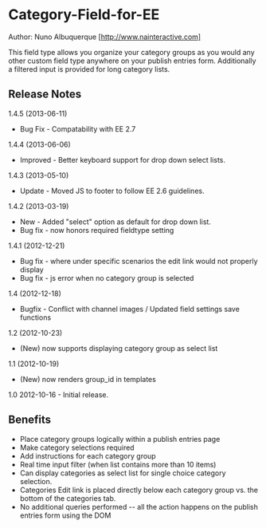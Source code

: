 Category-Field-for-EE
=====================
Author: Nuno Albuquerque [http://www.nainteractive.com]

This field type allows you organize your category groups as you would any other custom field type anywhere on your publish entries form. Additionally a filtered input is provided for long category lists.

Release Notes
--------
1.4.5 (2013-06-11)
- Bug Fix - Compatability with EE 2.7

1.4.4 (2013-06-06)
- Improved	- Better keyboard support for drop down select lists.

1.4.3 (2013-05-10)
- Update	- Moved JS to footer to follow EE 2.6 guidelines.

1.4.2 (2013-03-19)

- New 		- Added "select" option as default for drop down list.
- Bug fix 	- now honors required fieldtype setting

1.4.1 (2012-12-21)

- Bug fix 	- where under specific scenarios the edit link would not properly display
- Bug fix 	- js error when no category group is selected

1.4 (2012-12-18)

- Bugfix	- Conflict with channel images / Updated field settings save functions

1.2 (2012-10-23)
- (New) now supports displaying category group as select list

1.1 (2012-10-19)
- (New) now renders group_id in templates

1.0
2012-10-16 - Initial release.

Benefits
--------

- Place category groups logically within a publish entries page
- Make category selections required
- Add instructions for each category group
- Real time input filter (when list contains more than 10 items)
- Can display categories as select list for single choice category selection.
- Categories Edit link is placed directly below each category group vs. the bottom of the categories tab.
- No additional queries performed -- all the action happens on the publish entries form using the DOM